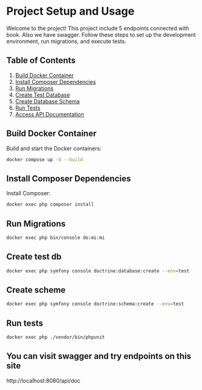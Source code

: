 # Project Setup and Usage

Welcome to the project! This project include 5 endpoints connected with book. Also we have swagger. Follow these steps to set up the development environment, run migrations, and execute tests.

## Table of Contents

1. [Build Docker Container](#build-docker-container)
2. [Install Composer Dependencies](#install-composer-dependencies)
3. [Run Migrations](#run-migrations)
4. [Create Test Database](#create-test-database)
5. [Create Database Schema](#create-database-schema)
6. [Run Tests](#run-tests)
7. [Access API Documentation](#access-api-documentation)

## Build Docker Container

Build and start the Docker containers:

```bash
docker compose up -d --build
```

## Install Composer Dependencies

Install Composer:

```bash
docker exec php composer install
```

## Run Migrations

```bash
docker exec php bin/console do:mi:mi
```

## Create test db

```bash
docker exec php symfony console doctrine:database:create --env=test
```

## Create scheme

```bash
docker exec php symfony console doctrine:schema:create --env=test
```

## Run tests

```bash
docker exec php ./vendor/bin/phpunit
```

## You can visit swagger and try endpoints on this site

http://localhost:8080/api/doc

